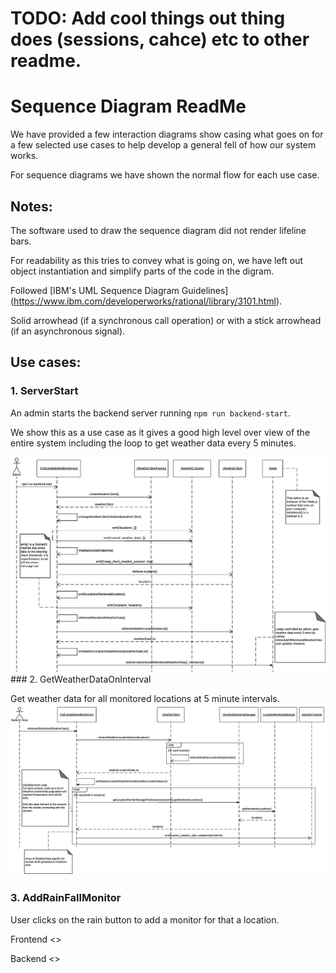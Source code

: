 # TODO: Add cool things out thing does (sessions, cahce) etc to other readme.

# Sequence Diagram ReadMe

We have provided a few interaction diagrams show casing what goes on for a few selected use cases to help develop a general fell of how our system works.

For sequence diagrams we have shown the normal flow for each use case.

## Notes:
The software used to draw the sequence diagram did not render lifeline bars.

For readability as this tries to convey what is going on, we have left out object instantiation and simplify parts of the code in the digram.

Followed [IBM's UML Sequence Diagram Guidelines] (https://www.ibm.com/developerworks/rational/library/3101.html).

Solid arrowhead (if a synchronous call operation) or with a stick arrowhead (if an asynchronous signal). 

## Use cases:

### 1. ServerStart
An admin starts the backend server running `npm run backend-start`.

We show this as a use case as it gives a good high level over view of the entire system including the loop to get weather data every 5 minutes.

<img src="images/ServerStart.png" >
### 2. GetWeatherDataOnInterval

Get weather data for all monitored locations at 5 minute intervals.
<img src="images/GetWeatherDataOnInterval.png" >

### 3. AddRainFallMonitor
User clicks on the rain button to add a monitor for that a location.

Frontend 
<>

Backend
<>